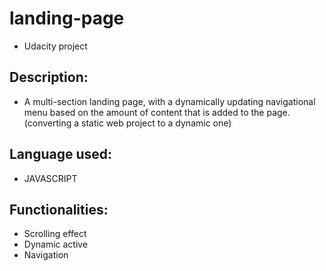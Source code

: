 # landing-page

- Udacity project

## Description:

- A multi-section landing page, with a dynamically updating navigational menu based on the amount of content that is added to the page. (converting a static web project to a dynamic one)

## Language used:

- JAVASCRIPT 

## Functionalities:

- Scrolling effect
- Dynamic active 
- Navigation
